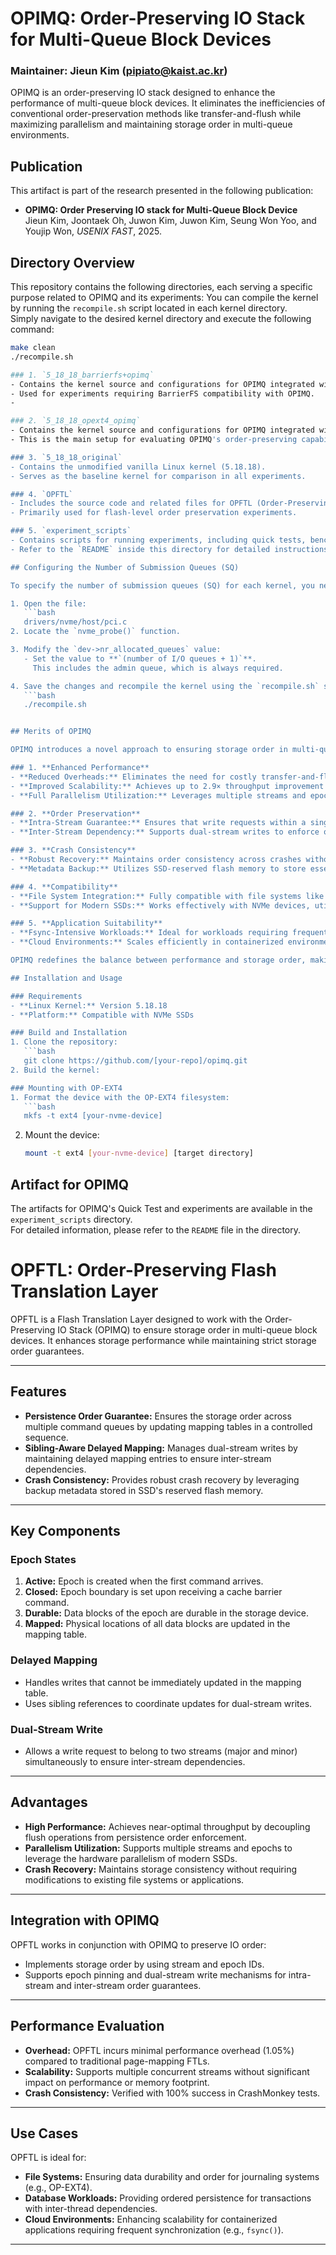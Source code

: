 # OPIMQ: Order-Preserving IO Stack for Multi-Queue Block Devices
### Maintainer: Jieun Kim (pipiato@kaist.ac.kr)

OPIMQ is an order-preserving IO stack designed to enhance the performance of multi-queue block devices. It eliminates the inefficiencies of conventional order-preservation methods like transfer-and-flush while maximizing parallelism and maintaining storage order in multi-queue environments.

## Publication
This artifact is part of the research presented in the following publication:
- **OPIMQ: Order Preserving IO stack for Multi-Queue Block Device**  
  Jieun Kim, Joontaek Oh, Juwon Kim, Juwon Kim, Seung Won Yoo, and Youjip Won, *USENIX FAST*, 2025.

## Directory Overview

This repository contains the following directories, each serving a specific purpose related to OPIMQ and its experiments:
You can compile the kernel by running the `recompile.sh` script located in each kernel directory.  
Simply navigate to the desired kernel directory and execute the following command:

```bash
make clean
./recompile.sh

### 1. `5_18_18_barrierfs+opimq`
- Contains the kernel source and configurations for OPIMQ integrated with BarrierFS.
- Used for experiments requiring BarrierFS compatibility with OPIMQ.
- 

### 2. `5_18_18_opext4_opimq`
- Contains the kernel source and configurations for OPIMQ integrated with OPEXT4.
- This is the main setup for evaluating OPIMQ's order-preserving capabilities with the OPEXT4 file system.

### 3. `5_18_18_original`
- Contains the unmodified vanilla Linux kernel (5.18.18).
- Serves as the baseline kernel for comparison in all experiments.

### 4. `OPFTL`
- Includes the source code and related files for OPFTL (Order-Preserving Flash Translation Layer).
- Primarily used for flash-level order preservation experiments.

### 5. `experiment_scripts`
- Contains scripts for running experiments, including quick tests, benchmarking, and performance evaluations.
- Refer to the `README` inside this directory for detailed instructions on executing specific tests.

## Configuring the Number of Submission Queues (SQ)

To specify the number of submission queues (SQ) for each kernel, you need to modify the `nvme_probe()` function in the `drivers/nvme/host/pci.c` file.  

1. Open the file:
   ```bash
   drivers/nvme/host/pci.c
2. Locate the `nvme_probe()` function.

3. Modify the `dev->nr_allocated_queues` value:
   - Set the value to **`(number of I/O queues + 1)`**.  
     This includes the admin queue, which is always required.

4. Save the changes and recompile the kernel using the `recompile.sh` script:
   ```bash
   ./recompile.sh


## Merits of OPIMQ

OPIMQ introduces a novel approach to ensuring storage order in multi-queue block devices, offering several advantages:

### 1. **Enhanced Performance**
- **Reduced Overheads:** Eliminates the need for costly transfer-and-flush operations by using cache barrier commands.
- **Improved Scalability:** Achieves up to 2.9× throughput improvement over the default Linux IO stack under workloads like Filebench `varmail`, `dbench`, and `sysbench`.
- **Full Parallelism Utilization:** Leverages multiple streams and epochs to maximize the internal parallelism of modern SSDs.

### 2. **Order Preservation**
- **Intra-Stream Guarantee:** Ensures that write requests within a single stream maintain their order, even when threads migrate across cores.
- **Inter-Stream Dependency:** Supports dual-stream writes to enforce ordering constraints between dependent streams effectively.

### 3. **Crash Consistency**
- **Robust Recovery:** Maintains order consistency across crashes without requiring changes to existing file systems or applications.
- **Metadata Backup:** Utilizes SSD-reserved flash memory to store essential metadata, enabling efficient recovery after system failures.

### 4. **Compatibility**
- **File System Integration:** Fully compatible with file systems like OP-EXT4, enabling seamless integration with existing storage stacks.
- **Support for Modern SSDs:** Works effectively with NVMe devices, utilizing multi-queue capabilities without compromising storage order.

### 5. **Application Suitability**
- **Fsync-Intensive Workloads:** Ideal for workloads requiring frequent synchronization, such as databases and journaling file systems.
- **Cloud Environments:** Scales efficiently in containerized environments, outperforming traditional IO stacks in scenarios with high concurrency.

OPIMQ redefines the balance between performance and storage order, making it a critical advancement for modern multi-queue storage systems.

## Installation and Usage

### Requirements
- **Linux Kernel:** Version 5.18.18
- **Platform:** Compatible with NVMe SSDs

### Build and Installation
1. Clone the repository:
   ```bash
   git clone https://github.com/[your-repo]/opimq.git
2. Build the kernel:

### Mounting with OP-EXT4
1. Format the device with the OP-EXT4 filesystem:
   ```bash
   mkfs -t ext4 [your-nvme-device]
   ```
2. Mount the device:
   ```bash
   mount -t ext4 [your-nvme-device] [target directory]

## Artifact for OPIMQ
The artifacts for OPIMQ's Quick Test and experiments are available in the `experiment_scripts` directory.  
For detailed information, please refer to the `README` file in the directory.


# OPFTL: Order-Preserving Flash Translation Layer

OPFTL is a Flash Translation Layer designed to work with the Order-Preserving IO Stack (OPIMQ) to ensure storage order in multi-queue block devices. It enhances storage performance while maintaining strict storage order guarantees.

---

## Features

- **Persistence Order Guarantee:** Ensures the storage order across multiple command queues by updating mapping tables in a controlled sequence.
- **Sibling-Aware Delayed Mapping:** Manages dual-stream writes by maintaining delayed mapping entries to ensure inter-stream dependencies.
- **Crash Consistency:** Provides robust crash recovery by leveraging backup metadata stored in SSD's reserved flash memory.

---

## Key Components

### Epoch States
1. **Active:** Epoch is created when the first command arrives.
2. **Closed:** Epoch boundary is set upon receiving a cache barrier command.
3. **Durable:** Data blocks of the epoch are durable in the storage device.
4. **Mapped:** Physical locations of all data blocks are updated in the mapping table.

### Delayed Mapping
- Handles writes that cannot be immediately updated in the mapping table.
- Uses sibling references to coordinate updates for dual-stream writes.

### Dual-Stream Write
- Allows a write request to belong to two streams (major and minor) simultaneously to ensure inter-stream dependencies.

---

## Advantages

- **High Performance:** Achieves near-optimal throughput by decoupling flush operations from persistence order enforcement.
- **Parallelism Utilization:** Supports multiple streams and epochs to leverage the hardware parallelism of modern SSDs.
- **Crash Recovery:** Maintains storage consistency without requiring modifications to existing file systems or applications.

---

## Integration with OPIMQ

OPFTL works in conjunction with OPIMQ to preserve IO order:
- Implements storage order by using stream and epoch IDs.
- Supports epoch pinning and dual-stream write mechanisms for intra-stream and inter-stream order guarantees.

---

## Performance Evaluation

- **Overhead:** OPFTL incurs minimal performance overhead (1.05%) compared to traditional page-mapping FTLs.
- **Scalability:** Supports multiple concurrent streams without significant impact on performance or memory footprint.
- **Crash Consistency:** Verified with 100% success in CrashMonkey tests.

---

## Use Cases

OPFTL is ideal for:
- **File Systems:** Ensuring data durability and order for journaling systems (e.g., OP-EXT4).
- **Database Workloads:** Providing ordered persistence for transactions with inter-thread dependencies.
- **Cloud Environments:** Enhancing scalability for containerized applications requiring frequent synchronization (e.g., `fsync()`).

---


